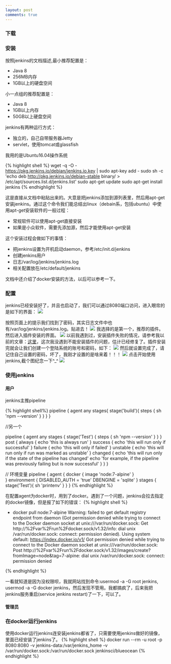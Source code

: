 ```yaml
---
layout: post
comments: true
---
```


### 下载

### 安装
按照jenkins的文档描述,最小推荐配置是：
- Java 8
- 256MB内存
- 1GB以上的硬盘空间

小一点组的推荐配置是：
- Java 8
- 1GB以上内存
- 50GB以上硬盘空间

jenkins有两种运行方式：
- 独立的，自己自带服务器Jetty
- servlet，使用tomcat或glassfish

我用的是Ubuntu16.04操作系统  

{% highlight shell %}
wget -q -O - https://pkg.jenkins.io/debian/jenkins.io.key | sudo apt-key add -
sudo sh -c 'echo deb http://pkg.jenkins.io/debian-stable binary/ > /etc/apt/sources.list.d/jenkins.list'
sudo apt-get update
sudo apt-get install jenkins
{% endhighlight %}

这是直接从文档中粘贴出来的。大意是把jenkins添加到源列表里，然后用apt-get安装jenkins。通过这个命令我们能总结出linux（debain系，包括ubuntu）中使用apt-get安装软件的一般过程：
- 常规软件可以使用apt-get直接安装
- 如果是小众软件，需要先添加源，然后才能使用apt-get安装

这个安装过程会做如下的事情：
- 把jenkins设置为开机启动daemon，参考/etc/init.d/jenkins
- 创建jenkins用户
- 日志/var/log/jenkins/jenkins.log
- 相关配置放在/etc/default/jenkins

文档中还介绍了docker安装的方法，以后可以参考一下。

### 配置
jenkins已经安装好了，并且也启动了，我们可以通过8080端口访问，进入眼帘的是如下的界面：
![](/images/2018-03-28_jenkins01.png)

按照页面上的提示我们找到了密码，其实日志文件中也有/var/log/jenkins/jenkins.log。贴进去！
![](/images/2018-03-28_jenkins02.png)
我选择的是第一个，推荐的插件。然后进入插件安装的界面。
![](/images/2018-03-28_jenkins03.png)
以前我遇到过，安装插件失败的情况，请参考我以前的文章：[这里](https://blog.csdn.net/txyzqc/article/details/77885367)，这次我没遇到不能安装插件的问题，估计已经修复了。插件安装完就会让我们创建一个登陆系统的账号和密码，如下：
![](/images/2018-03-28_jenkins04.png)
然后就设置完成了，请记住自己设置的密码，坏了，我刚才设置的是啥来着！！！
![](/images/2018-03-28_jenkins05.png)
点击开始使用jenkins,截个图纪念一下^_^
![](/images/2018-03-28_jenkins05.png)
### 使用jenkins

#### 用户
jenkins主推pipeline  

{% highlight shell%}
pipeline {
	agent any
	stages{
		stage('build'){
			steps {
				sh 'npm --version'
			}
		}
	}
}

//另一个

pipeline {
    agent any
    stages {
        stage('Test') {
            steps {
                sh 'npm --version'
            }
        }
    }
	post {
		always {
			echo 'this is always run'
		}
		success {
			echo 'this will run only if successful'
		}
		failure {
			echo 'this will only if failed'
		}
		unstable {
			echo 'this will run only if run was marked as unstable'
		}
		changed {
			echo 'this will run only if the state of the pipeline has changed'
			echo 'for example, if the pipeline was previously failing but is now successful'
		}
	}
}

// 环境变量
pipeline {
	agent { 
		docker {
			image 'node:7-alpine'
		}		
	}
	environment {
		DISABLED_AUTH = 'true'
		DBENGINE = 'sqlite'
	}
	stages {
		stage('Test'){
			sh 'printenv'
		}
	}
}
{% endhighlight %}

在配置agent为docker时，用到了docker。遇到了一个问题，jenkins会拉去指定的docker镜像，但是报了如下的错误：
{% highlight shell %}

+ docker pull node:7-alpine
Warning: failed to get default registry endpoint from daemon (Got permission denied while trying to connect to the Docker daemon socket at unix:///var/run/docker.sock: Get http://%2Fvar%2Frun%2Fdocker.sock/v1.32/info: dial unix /var/run/docker.sock: connect: permission denied). Using system default: https://index.docker.io/v1/
Got permission denied while trying to connect to the Docker daemon socket at unix:///var/run/docker.sock: Post http://%2Fvar%2Frun%2Fdocker.sock/v1.32/images/create?fromImage=node&tag=7-alpine: dial unix /var/run/docker.sock: connect: permission denied

{% endhighlight %}

一看就知道是因为没权限呗，我就网站找到命令:usermod -a -G root jenkins, usermod -a -G docker jenkins，然后发现不管用。我都搞疯了，后来我把jenkins服务重启(service jenkins restart)了一下，可以了。 





#### 管理员

### 在docker运行jenkins
使用docker运行jenkins连安装jenkins都省了，只需要使用jenkins做好的镜像，里面已经安装了jenkins了。
{% highlight shell %}
docker run --rm -u root -p 8080:8080 -v jenkins-data:/var/jenkins_home -v /var/run/docker.sock:/var/run/docker.sock jenkinsci/blueocean
{% endhighlight %}